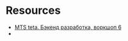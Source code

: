 # Resources

- [MTS teta. Бэкенд разработка, воркшоп 6](https://www.youtube.com/watch?v=1vEJC8SM3Hs)
- 